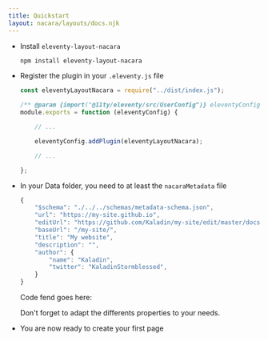 ```yaml
---
title: Quickstart
layout: nacara/layouts/docs.njk
---
```


<ul class="textual-steps">

<li>

Install `eleventy-layout-nacara`

```bash
npm install eleventy-layout-nacara
```

</li>

<li>

Register the plugin in your `.eleventy.js` file

```js
const eleventyLayoutNacara = require("../dist/index.js");

/** @param {import("@11ty/eleventy/src/UserConfig")} eleventyConfig */
module.exports = function (eleventyConfig) {

    // ...

    eleventyConfig.addPlugin(eleventyLayoutNacara);

    // ...

};
```

</li>

<li>

In your Data folder, you need to at least the `nacaraMetadata` file

```js
{
    "$schema": "./../../schemas/metadata-schema.json",
    "url": "https://my-site.github.io",
    "editUrl": "https://github.com/Kaladin/my-site/edit/master/docsrc",
    "baseUrl": "/my-site/",
    "title": "My website",
    "description": "",
    "author": {
        "name": "Kaladin",
        "twitter": "KaladinStormblessed",
    }
}
```

Code fend goes here:

Don't forget to adapt the differents properties to your needs.

</li>

<li>

You are now ready to create your first page

</li>

</ul>
